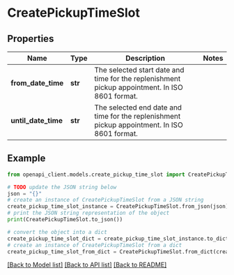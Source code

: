 # CreatePickupTimeSlot


## Properties

Name | Type | Description | Notes
------------ | ------------- | ------------- | -------------
**from_date_time** | **str** | The selected start date and time for the replenishment pickup appointment. In ISO 8601 format. | 
**until_date_time** | **str** | The selected end date and time for the replenishment pickup appointment. In ISO 8601 format. | 

## Example

```python
from openapi_client.models.create_pickup_time_slot import CreatePickupTimeSlot

# TODO update the JSON string below
json = "{}"
# create an instance of CreatePickupTimeSlot from a JSON string
create_pickup_time_slot_instance = CreatePickupTimeSlot.from_json(json)
# print the JSON string representation of the object
print(CreatePickupTimeSlot.to_json())

# convert the object into a dict
create_pickup_time_slot_dict = create_pickup_time_slot_instance.to_dict()
# create an instance of CreatePickupTimeSlot from a dict
create_pickup_time_slot_from_dict = CreatePickupTimeSlot.from_dict(create_pickup_time_slot_dict)
```
[[Back to Model list]](../README.md#documentation-for-models) [[Back to API list]](../README.md#documentation-for-api-endpoints) [[Back to README]](../README.md)



